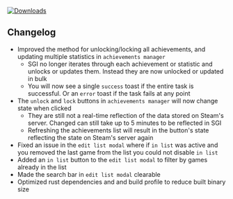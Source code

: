 [![Downloads](https://img.shields.io/github/downloads/zevnda/steam-game-idler/1.7.6/total?style=for-the-badge&logo=github&color=137eb5)](https://github.com/zevnda/steam-game-idler/releases/download/1.7.6/Steam.Game.Idler_1.7.6_x64_en-US.msi)

## Changelog
- Improved the method for unlocking/locking all achievements, and updating multiple statistics in `achievements manager`
  - SGI no longer iterates through each achievement or statistic and unlocks or updates them. Instead they are now unlocked or updated in bulk
  - You will now see a single `success` toast if the entire task is successful. Or an `error` toast if the task fails at any point
- The `unlock` and `lock` buttons in `achievements manager` will now change state when clicked
  - They are still not a real-time reflection of the data stored on Steam's server. Changed can still take up to 5 minutes to be reflected in SGI
  - Refreshing the achievements list will result in the button's state reflecting the state on Steam's server again
- Fixed an issue in the `edit list modal` where if `in list` was active and you removed the last game from the list you could not disable `in list`
- Added an `in list` button to the `edit list modal` to filter by games already in the list
- Made the search bar in `edit list modal` clearable
- Optimized rust dependencies and and build profile to reduce built binary size
